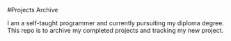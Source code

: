 #Projects Archive

I am a self-taught programmer and currently pursuiting my diploma degree.
This repo is to archive my completed projects and tracking my new project.
